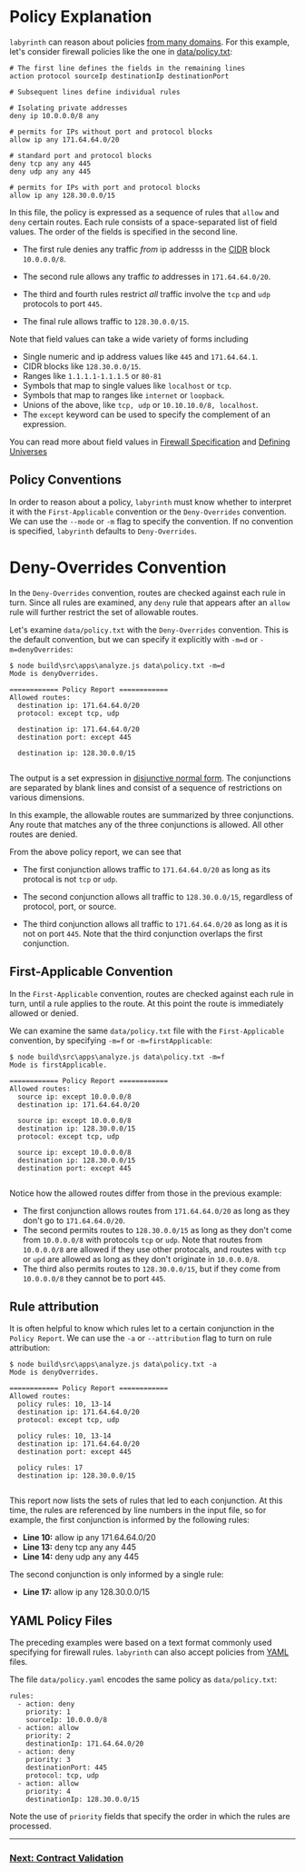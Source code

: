 # Policy Explanation

`labyrinth` can reason about policies [from many domains](./defining_universes.md).
For this example, let's consider firewall policies 
like the one in [data/policy.txt](../data/policy.txt):

[//]: # (file data/policy.txt)
~~~
# The first line defines the fields in the remaining lines
action protocol sourceIp destinationIp destinationPort

# Subsequent lines define individual rules

# Isolating private addresses
deny ip 10.0.0.0/8 any

# permits for IPs without port and protocol blocks
allow ip any 171.64.64.0/20

# standard port and protocol blocks
deny tcp any any 445
deny udp any any 445

# permits for IPs with port and protocol blocks
allow ip any 128.30.0.0/15

~~~

In this file, the policy is expressed as a sequence of rules that `allow` and `deny` certain routes. Each rule consists of a space-separated list of field values. The order of the fields is specified in the second line.

* The first rule denies any traffic _from_ ip addresss in the [CIDR](https://en.wikipedia.org/wiki/Classless_Inter-Domain_Routing) block `10.0.0.0/8`.

* The second rule allows any traffic _to_ addresses in `171.64.64.0/20`.

* The third and fourth rules restrict _all_ traffic involve the `tcp` and `udp` protocols to port `445`.

* The final rule allows traffic to `128.30.0.0/15`.

Note that field values can take a wide variety of forms including
* Single numeric and ip address values like `445` and `171.64.64.1`.
* CIDR blocks like `128.30.0.0/15`.
* Ranges like `1.1.1.1-1.1.1.5` or `80-81`
* Symbols that map to single values like `localhost` or `tcp`.
* Symbols that map to ranges like `internet` or `loopback`.
* Unions of the above, like `tcp, udp` or `10.10.10.0/8, localhost`.
* The `except` keyword can be used to specify the complement of an expression.

You can read more about field values in [Firewall Specification]((../src/spec/../../../../build/src/specs/firewall.js)) and [Defining Universes](./defining_universes.md)

## Policy Conventions

In order to reason about a policy, `labyrinth` must know whether to interpret it with the `First-Applicable` convention or the `Deny-Overrides` convention. We can use the `--mode` or `-m` flag to specify
the convention. If no convention is specified, `labyrinth` defaults to `Deny-Overrides`.

# Deny-Overrides Convention

In the `Deny-Overrides` convention, routes are checked against each rule in turn. Since all rules are examined, any `deny` rule that appears after an `allow` rule will further restrict the set of allowable routes. 

Let's examine `data/policy.txt` with the `Deny-Overrides` convention.
This is the default convention, but we can specify it explicitly with
`-m=d` or `-m=denyOverrides`:

[//]: # (spawn node build\src\apps\analyze.js data\policy.txt -m=d)
~~~
$ node build\src\apps\analyze.js data\policy.txt -m=d
Mode is denyOverrides.

============ Policy Report ============
Allowed routes:
  destination ip: 171.64.64.0/20
  protocol: except tcp, udp

  destination ip: 171.64.64.0/20
  destination port: except 445

  destination ip: 128.30.0.0/15


~~~

The output is a set expression in [disjunctive normal form](https://en.wikipedia.org/wiki/Disjunctive_normal_form). The conjunctions are separated by blank lines and consist of a sequence of restrictions on various dimensions.

In this example, the allowable routes are summarized by three conjunctions. Any route that matches any of the three conjunctions is allowed. All other routes are denied.

From the above policy report, we can see that
* The first conjunction allows traffic to `171.64.64.0/20` as long as its protocal is not `tcp` or `udp`.

* The second conjunction allows all traffic to `128.30.0.0/15`, regardless of protocol, port, or source.

* The third conjunction allows all traffic to `171.64.64.0/20` as long as it is not on port `445`. Note that the third conjunction overlaps the first conjunction.

## First-Applicable Convention

In the `First-Applicable` convention, routes are checked against each rule in turn, until a rule applies to the route. At this point the route is immediately allowed or denied.

We can examine the same `data/policy.txt` file with the `First-Applicable` convention, by specifying `-m=f` or `-m=firstApplicable`:

[//]: # (spawn node build\src\apps\analyze.js data\policy.txt -m=f)
~~~
$ node build\src\apps\analyze.js data\policy.txt -m=f
Mode is firstApplicable.

============ Policy Report ============
Allowed routes:
  source ip: except 10.0.0.0/8
  destination ip: 171.64.64.0/20

  source ip: except 10.0.0.0/8
  destination ip: 128.30.0.0/15
  protocol: except tcp, udp

  source ip: except 10.0.0.0/8
  destination ip: 128.30.0.0/15
  destination port: except 445


~~~

Notice how the allowed routes differ from those in the previous example:
* The first conjunction allows routes from `171.64.64.0/20` as long as they don't go to `171.64.64.0/20`.
* The second permits routes to `128.30.0.0/15` as long as they don't come from `10.0.0.0/8` with protocols `tcp` or `udp`. Note that routes from `10.0.0.0/8` are allowed if they use other protocals, and routes with `tcp` or `upd` are allowed as long as they don't originate in `10.0.0.0/8`.
* The third also permits routes to `128.30.0.0/15`, but if they come from `10.0.0.0/8` they cannot be to port `445`.

## Rule attribution

It is often helpful to know which rules let to a certain conjunction in the `Policy Report`. We can use the `-a` or `--attribution` flag to turn on rule attribution:

[//]: # (spawn node build\src\apps\analyze.js data\policy.txt -a)
~~~
$ node build\src\apps\analyze.js data\policy.txt -a
Mode is denyOverrides.

============ Policy Report ============
Allowed routes:
  policy rules: 10, 13-14
  destination ip: 171.64.64.0/20
  protocol: except tcp, udp

  policy rules: 10, 13-14
  destination ip: 171.64.64.0/20
  destination port: except 445

  policy rules: 17
  destination ip: 128.30.0.0/15


~~~

This report now lists the sets of rules that led to each conjunction. At this time, the rules are referenced by line numbers in the input file, so for example, the first conjunction is informed by the following rules:
* **Line 10:** allow ip any 171.64.64.0/20
* **Line 13:** deny tcp any any 445
* **Line 14:** deny udp any any 445

The second conjunction is only informed by a single rule:
* **Line 17:** allow ip any 128.30.0.0/15

## YAML Policy Files

The preceding examples were based on a text format commonly used specifying for firewall rules. `labyrinth` can also accept policies from [YAML](https://en.wikipedia.org/wiki/YAML) files.

The file `data/policy.yaml` encodes the same policy as `data/policy.txt`:

[//]: # (file data/policy.yaml)
~~~
rules:
  - action: deny
    priority: 1
    sourceIp: 10.0.0.0/8
  - action: allow
    priority: 2
    destinationIp: 171.64.64.0/20
  - action: deny
    priority: 3
    destinationPort: 445
    protocol: tcp, udp
  - action: allow
    priority: 4
    destinationIp: 128.30.0.0/15

~~~

Note the use of `priority` fields that specify  the order in which the rules are processed.

---
### [Next: Contract Validation](./contract_validation.md)
